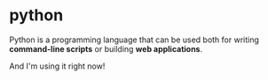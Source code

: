 # python

Python is a programming language that can be used both for writing **command-line scripts** or building **web applications**.































































And I'm using it right now!